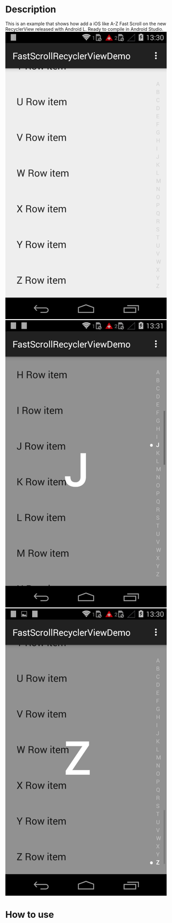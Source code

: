 # Description
This is an example that shows how add a iOS like A-Z Fast Scroll on the new RecyclerView released with Android L. Ready to compile in Android Studio.
<img src="demo1.png"/>
<img src="demo2.png"/>
<img src="demo3.png"/>
# How to use
